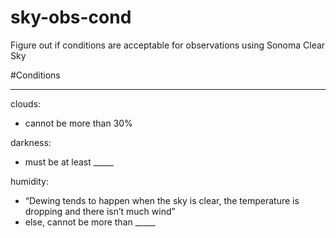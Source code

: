 # sky-obs-cond
Figure out if conditions are acceptable for observations using Sonoma Clear Sky


#Conditions
_____

clouds: 
- cannot be more than 30%

darkness:
- must be at least _____

humidity:
- “Dewing tends to happen when the sky is clear, the temperature is dropping and there isn’t much wind”
- else, cannot be more than _____
